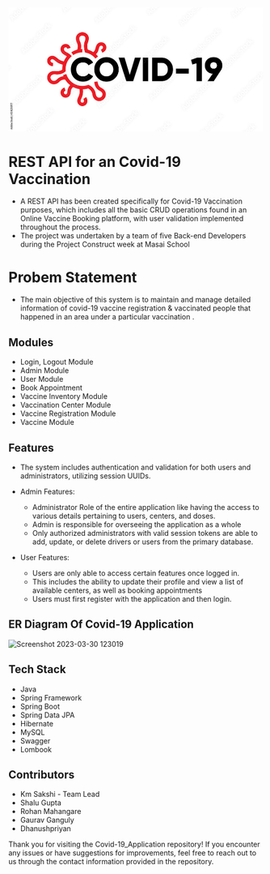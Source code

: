 ![Alt text](Covid-19_Application_Logo.jpg)

# REST API for an Covid-19 Vaccination

* A REST API has been created specifically for Covid-19 Vaccination purposes, which includes all the basic CRUD operations found in an Online Vaccine Booking platform, with user validation implemented throughout the process. 
* The project was undertaken by a team of five Back-end Developers during the Project Construct week at Masai School

# Probem Statement

* The main objective of this system is to maintain and manage detailed information of covid-19 vaccine registration & vaccinated people that happened in an area under a particular vaccination .


## Modules

* Login, Logout Module
* Admin Module
* User Module
* Book Appointment
* Vaccine Inventory Module
* Vaccination Center Module 
* Vaccine Registration Module
* Vaccine Module 


## Features

* The system includes authentication and validation for both users and administrators, utilizing session UUIDs.
* Admin Features:
    * Administrator Role of the entire application like having the access to various details pertaining to users, centers, and doses. 
    * Admin is responsible for overseeing the application as a whole
    * Only authorized administrators with valid session tokens are able to add, update, or delete drivers or users from the primary database.
    
* User Features:
    * Users are only able to access certain features once logged in.
    * This includes the ability to update their profile and view a list of available centers, as well as booking appointments
    * Users must first register with the application and then login.



## ER Diagram Of Covid-19 Application
<img width="730" alt="Screenshot 2023-03-30 123019" src="https://user-images.githubusercontent.com/111387553/229347087-09895ef7-d5ef-461d-b8d8-25d6ee48d6cc.png">


## Tech Stack

* Java
* Spring Framework
* Spring Boot
* Spring Data JPA
* Hibernate
* MySQL
* Swagger
* Lombook



## Contributors

* Km Sakshi - Team Lead
* Shalu Gupta
* Rohan Mahangare
* Gaurav Ganguly
* Dhanushpriyan

Thank you for visiting the Covid-19_Application repository! If you encounter any issues or have suggestions for improvements, feel free to reach out to us through the contact information provided in the repository.
